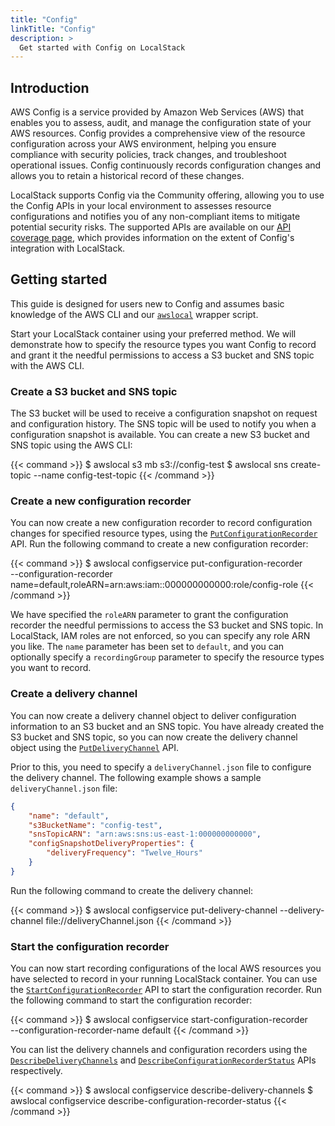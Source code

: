 ```yaml
---
title: "Config"
linkTitle: "Config"
description: >
  Get started with Config on LocalStack
---
```


## Introduction

AWS Config is a service provided by Amazon Web Services (AWS) that enables you to assess, audit, and manage the configuration state of your AWS resources. Config provides a comprehensive view of the resource configuration across your AWS environment, helping you ensure compliance with security policies, track changes, and troubleshoot operational issues. Config continuously records configuration changes and allows you to retain a historical record of these changes.

LocalStack supports Config via the Community offering, allowing you to use the Config APIs in your local environment to assesses resource configurations and notifies you of any non-compliant items to mitigate potential security risks. The supported APIs are available on our [API coverage page](https://docs.localstack.cloud/references/coverage/coverage_config/), which provides information on the extent of Config's integration with LocalStack.

## Getting started

This guide is designed for users new to Config and assumes basic knowledge of the AWS CLI and our [`awslocal`](https://github.com/localstack/awscli-local) wrapper script.

Start your LocalStack container using your preferred method. We will demonstrate how to specify the resource types you want Config to record and grant it the needful permissions to access a S3 bucket and SNS topic with the AWS CLI.

### Create a S3 bucket and SNS topic

The S3 bucket will be used to receive a configuration snapshot on request and configuration history. The SNS topic will be used to notify you when a configuration snapshot is available. You can create a new S3 bucket and SNS topic using the AWS CLI:

{{< command >}}
$ awslocal s3 mb s3://config-test
$ awslocal sns create-topic --name config-test-topic
{{< /command >}}

### Create a new configuration recorder

You can now create a new configuration recorder to record configuration changes for specified resource types, using the [`PutConfigurationRecorder`](https://docs.aws.amazon.com/config/latest/APIReference/API_PutConfigurationRecorder.html) API. Run the following command to create a new configuration recorder:

{{< command >}}
$ awslocal configservice put-configuration-recorder \
    --configuration-recorder name=default,roleARN=arn:aws:iam::000000000000:role/config-role
{{< /command >}}

We have specified the `roleARN` parameter to grant the configuration recorder the needful permissions to access the S3 bucket and SNS topic. In LocalStack, IAM roles are not enforced, so you can specify any role ARN you like. The `name` parameter has been set to `default`, and you can optionally specify a `recordingGroup` parameter to specify the resource types you want to record.

### Create a delivery channel

You can now create a delivery channel object to deliver configuration information to an S3 bucket and an SNS topic. You have already created the S3 bucket and SNS topic, so you can now create the delivery channel object using the [`PutDeliveryChannel`](https://docs.aws.amazon.com/config/latest/APIReference/API_PutDeliveryChannel.html) API.

Prior to this, you need to specify a `deliveryChannel.json` file to configure the delivery channel. The following example shows a sample `deliveryChannel.json` file:

```json
{
    "name": "default",
    "s3BucketName": "config-test",
    "snsTopicARN": "arn:aws:sns:us-east-1:000000000000",
    "configSnapshotDeliveryProperties": {
        "deliveryFrequency": "Twelve_Hours"
    }
}
```

Run the following command to create the delivery channel:

{{< command >}}
$ awslocal configservice put-delivery-channel 
    --delivery-channel file://deliveryChannel.json
{{< /command >}}

### Start the configuration recorder

You can now start recording configurations of the local AWS resources you have selected to record in your running LocalStack container. You can use the [`StartConfigurationRecorder`](https://docs.aws.amazon.com/config/latest/APIReference/API_StartConfigurationRecorder.html) API to start the configuration recorder. Run the following command to start the configuration recorder:

{{< command >}}
$ awslocal configservice start-configuration-recorder \
    --configuration-recorder-name default
{{< /command >}}

You can list the delivery channels and configuration recorders using the [`DescribeDeliveryChannels`](https://docs.aws.amazon.com/config/latest/APIReference/API_DescribeDeliveryChannels.html) and [`DescribeConfigurationRecorderStatus`](https://docs.aws.amazon.com/config/latest/APIReference/API_DescribeConfigurationRecorderStatus.html) APIs respectively.

{{< command >}}
$ awslocal configservice describe-delivery-channels
$ awslocal configservice describe-configuration-recorder-status
{{< /command >}}
